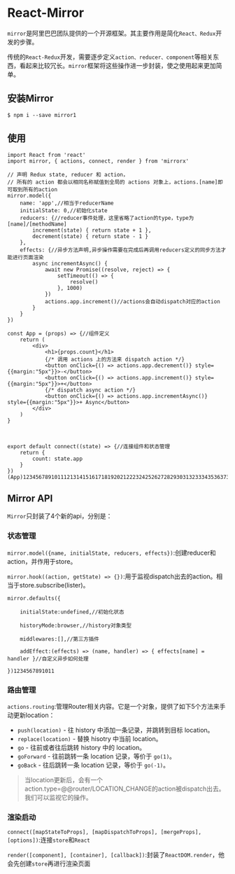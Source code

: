 # React-Mirror

`mirror`是阿里巴巴团队提供的一个开源框架。其主要作用是简化`React、Redux`开发的步骤。

传统的`React-Redux`开发，需要逐步定义`action、reducer、component`等相关东西，看起来比较冗长。`mirror`框架将这些操作进一步封装，使之使用起来更加简单。

## 安装Mirror

```
$ npm i --save mirror1
```

## 使用

```
import React from 'react'
import mirror, { actions, connect, render } from 'mirrorx'

// 声明 Redux state, reducer 和 action，
// 所有的 action 都会以相同名称赋值到全局的 actions 对象上，actions.[name]即可取到所有的action
mirror.model({
    name: 'app',//相当于reducerName
    initialState: 0,//初始化state
    reducers: {//reducer事件处理，这里省略了action的type，type为[name]/[methodName]
        increment(state) { return state + 1 },
        decrement(state) { return state - 1 }
    },
    effects: {//异步方法声明,异步操作需要在完成后再调用reducers定义的同步方法才能进行页面渲染
        async incrementAsync() {
            await new Promise((resolve, reject) => {
                setTimeout(() => {
                    resolve()
                }, 1000)
            })
            actions.app.increment()//actions会自动dispatch对应的action
        }
    }
})

const App = (props) => {//组件定义
    return (
        <div>
            <h1>{props.count}</h1>
            {/* 调用 actions 上的方法来 dispatch action */}
            <button onClick={() => actions.app.decrement()} style={{margin:"5px"}}>-</button>
            <button onClick={() => actions.app.increment()} style={{margin:"5px"}}>+</button>
            {/* dispatch async action */}
            <button onClick={() => actions.app.incrementAsync()} style={{margin:"5px"}}>+ Async</button>
        </div>
    )
}



export default connect((state) => {//连接组件和状态管理
    return {
        count: state.app
    }
})(App)1234567891011121314151617181920212223242526272829303132333435363738394041424344
```

## Mirror API

`Mirror`只封装了4个新的api，分别是：

### 状态管理

`mirror.model({name, initialState, reducers, effects})`:创建reducer和action，并作用于store。

`mirror.hook((action, getState) => {})`:用于监视dispatch出去的action。相当于store.subscribe(lister)。

```
mirror.defaults({

    initialState:undefined,//初始化状态

    historyMode:browser,//history对象类型

    middlewares:[],//第三方插件

    addEffect:(effects) => (name, handler) => { effects[name] = handler }//自定义异步如何处理

})1234567891011
```

### 路由管理

`actions.routing`:管理Router相关内容。它是一个对象，提供了如下5个方法来手动更新location：

- `push(location)` - 往 history 中添加一条记录，并跳转到目标 location。
- `replace(location)` - 替换 hisotry 中当前 location。
- `go` - 往前或者往后跳转 history 中的 location。
- `goForward` - 往前跳转一条 location 记录，等价于 `go(1)`。
- `goBack` - 往后跳转一条 location 记录，等价于 `go(-1)`。

> 当location更新后，会有一个action.type=@@router/LOCATION_CHANGE的action被dispatch出去。我们可以监视它的操作。

### 渲染启动

`connect([mapStateToProps], [mapDispatchToProps], [mergeProps], [options])`:连接`store`和`React`

`render([component], [container], [callback])`:封装了`ReactDOM.render`，他会先创建`store`再进行渲染页面

